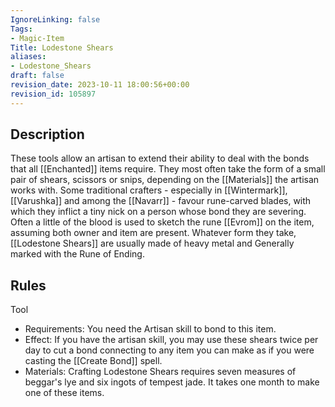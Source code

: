 ```yaml
---
IgnoreLinking: false
Tags:
- Magic-Item
Title: Lodestone Shears
aliases:
- Lodestone_Shears
draft: false
revision_date: 2023-10-11 18:00:56+00:00
revision_id: 105897
---
```


## Description
These tools allow an artisan to extend their ability to deal with the bonds that all [[Enchanted]] items require. They most often take the form of a small pair of shears, scissors or snips, depending on the [[Materials]] the artisan works with. Some traditional crafters - especially in [[Wintermark]], [[Varushka]] and among the [[Navarr]] - favour rune-carved blades, with which they inflict a tiny nick on a person whose bond they are severing. Often a little of the blood is used to sketch the rune [[Evrom]] on the item, assuming both owner and item are present. 
Whatever form they take, [[Lodestone Shears]] are usually made of heavy metal and Generally marked with the Rune of Ending.
## Rules
Tool
* Requirements: You need the Artisan skill to bond to this item.
* Effect: If you have the artisan skill, you may use these shears twice per day to cut a bond connecting to any item you can make as if you were casting the [[Create Bond]] spell.
* Materials: Crafting Lodestone Shears requires seven measures of beggar's lye and six ingots of tempest jade. It takes one month to make one of these items.